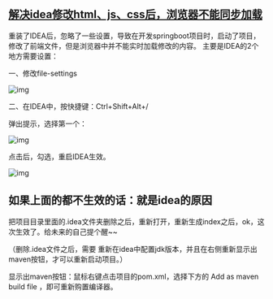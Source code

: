 ## [解决idea修改html、js、css后，浏览器不能同步加载](https://www.cnblogs.com/xphhh/p/11355336.html)

重装了IDEA后，忽略了一些设置，导致在开发springboot项目时，启动了项目，修改了前端文件，但是浏览器中并不能实时加载修改的内容。
主要是IDEA的2个地方需要设置：

一、修改file-settings

 ![img](https://img2018.cnblogs.com/blog/1628476/201908/1628476-20190814231032696-1165881871.png) 

二、在IDEA中，按快捷键：Ctrl+Shift+Alt+/

弹出提示，选择第一个：

 ![img](https://img2018.cnblogs.com/blog/1628476/201908/1628476-20190814231154858-942015534.png) 

 点击后，勾选，重启IDEA生效。

 ![img](https://img2018.cnblogs.com/blog/1628476/201908/1628476-20190814231240723-821066412.jpg) 





## 如果上面的都不生效的话：就是idea的原因

把项目目录里面的.idea文件夹删除之后，重新打开，重新生成index之后，ok，这次生效了。给未来的自己提个醒~~

（删除.idea文件之后，需要 重新在idea中配置jdk版本，并且在右侧重新显示出maven按钮，才可以重新启动项目。）

显示出maven按钮：鼠标右键点击项目的pom.xml，选择下方的 Add as maven build file ，即可重新购置编译器。